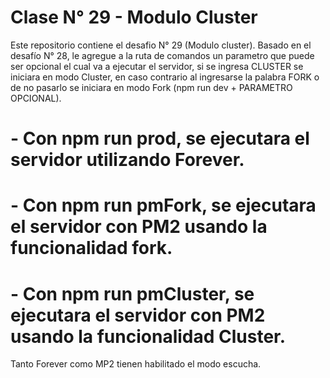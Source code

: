 # Clase N° 29 - Modulo Cluster 

Este repositorio contiene el desafio N° 29 (Modulo cluster).
Basado en el desafío N° 28, le agregue a la ruta de comandos un parametro que puede ser opcional el cual va a ejecutar el servidor, si se ingresa CLUSTER se iniciara en modo Cluster, en caso contrario al ingresarse la palabra FORK o de no pasarlo se iniciara en modo Fork (npm run dev + PARAMETRO OPCIONAL).

# - Con npm run prod, se ejecutara el servidor utilizando Forever.
# - Con npm run pmFork, se ejecutara el servidor con PM2 usando la funcionalidad fork.
# - Con npm run pmCluster, se ejecutara el servidor con PM2 usando la funcionalidad Cluster.

Tanto Forever como MP2 tienen habilitado el modo escucha.
